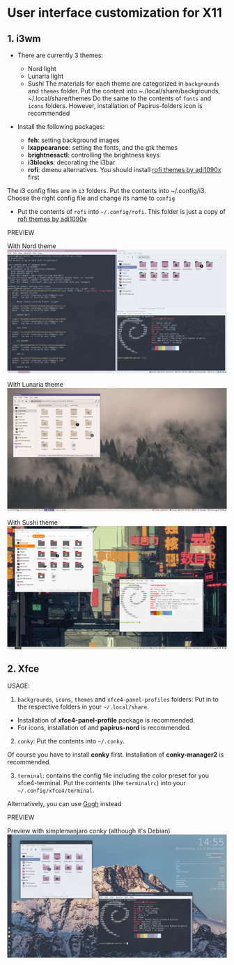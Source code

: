 # User interface customization for X11 

## 1. i3wm

- There are currently 3 themes:
	- Nord light
	- Lunaria light
	- Sushi
The materials for each theme are categorized in ```backgrounds``` and ```themes``` folder.
Put the content into ~./local/share/backgrounds, ~/.local/share/themes
Do the same to the contents of ```fonts``` and ```icons``` folders.
However, installation of Papirus-folders icon is recommended 

- Install the following packages:

	- **feh**: setting background images
	- **lxappearance**: setting the fonts, and the gtk themes
	- **brightnessctl**: controlling the brightness keys
	- **i3blocks**: decorating the i3bar
	- **rofi**: dmenu alternatives. You should install [rofi themes by adi1090x](https://github.com/adi1090x/rofi) first

 The i3 config files are in ```i3``` folders. Put the contents into ~/.config/i3. Choose the right config file and change its name to ```config```

- Put the contents of ```rofi``` into ```~/.config/rofi```. This folder is just a copy of [rofi themes by adi1090x](https://github.com/adi1090x/rofi)

PREVIEW

With Nord theme
![img](/i3-nord.png)

With Lunaria theme
![img](/i3-lunaria.png)

With Sushi theme
![img](/i3-sushi.png)


## 2. Xfce

USAGE:
1. ```backgrounds```, ```icons```, ```themes``` and ```xfce4-panel-profiles``` folders: Put in to the respective folders in your ```~/.local/share```. 

- Installation of **xfce4-panel-profile** package is recommended.
- For icons, installation of and **papirus-nord** is recommended.

2. ```conky```: Put the contents into ```~/.conky```.

Of course you have to install **conky** first. Installation of **conky-manager2** is recommended.

3. ```terminal```: contains the config file including the color preset for you xfce4-terminal. Put the contents (the ```terminalrc```) into your ```~/.config/xfce4/terminal```.

Alternatively, you can use [Gogh](https://gogh-co.github.io/Gogh/) instead

PREVIEW

Preview with simplemanjaro conky (although it's Debian)
![img](/nord-simplemanjaro-preview.png)



